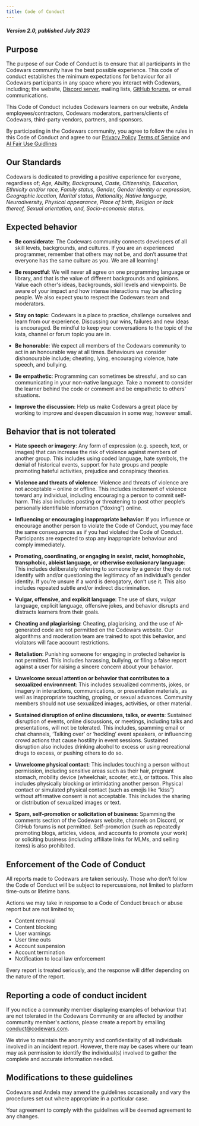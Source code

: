 ```yaml
---
title: Code of Conduct
---
```


##### Version 2.0, published July 2023

## Purpose
The purpose of our Code of Conduct is to ensure that all participants in the Codewars community have the best possible experience. This code of conduct establishes the minimum expectations for behaviour for all Codewars participants in any space where you interact with Codewars, including; the website, [Discord server](https://discord.gg/7U9t33jrgG), mailing lists, [GitHub forums](https://github.com/codewars/codewars.com/discussions), or email communications. 

This Code of Conduct includes Codewars learners on our website, Andela employees/contractors, Codewars moderators, partners/clients of Codewars, third-party vendors, partners, and sponsors.

By participating in the Codewars community, you agree to follow the rules in this Code of Conduct and agree to our [Privacy Policy](https://www.codewars.com/about/privacy)  [Terms of Service](https://www.codewars.com/about/terms-of-service) and [AI Fair Use Guidlines](https://sites.google.com/andela.com/codewars-ai-guidelines/home)

## Our Standards 
Codewars is dedicated to providing a positive experience for everyone, regardless of; _Age, Ability, Background, Caste, Citizenship, Education, Ethnicity and/or race, Family status, Gender, Gender identity or expression, Geographic location, Marital status, Nationality, Native language, Neurodiversity, Physical appearance, Place of birth, Religion or lack thereof, Sexual orientation, and, Socio-economic status._

## Expected behavior 

- **Be considerate**:
The Codewars community connects developers of all skill levels, backgrounds, and cultures. If you are an experienced programmer, remember that others may not be, and don’t assume that everyone has the same culture as you. We are all learning! 

- **Be respectful**:
We will never all agree on one programming language or library, and that is the value of different backgrounds and opinions. Value each other's ideas, backgrounds, skill levels and viewpoints. Be aware of your impact and how intense interactions may be affecting people. We also expect you to respect the Codewars team and moderators.

- **Stay on topic**:
Codewars is a place to practice, challenge ourselves and learn from our experience. Discussing our wins, failures and new ideas is encouraged. Be mindful to keep your conversations to the topic of the kata, channel or forum topic you are in.

- **Be honorable**:
We expect all members of the Codewars community to act in an honourable way at all times. Behaviours we consider dishonourable include; cheating, lying, encouraging violence, hate speech, and bullying.

- **Be empathetic**:
Programming can sometimes be stressful, and so can communicating in your non-native language. Take a moment to consider the learner behind the code or comment and be empathetic to others' situations.

- **Improve the discussion**:
Help us make Codewars a great place by working to improve and deepen discussion in some way, however small.


## Behavior that is not tolerated 

- **Hate speech or imagery**:
Any form of expression (e.g. speech, text, or images) that can increase the risk of violence against members of another group. This includes using coded language, hate symbols, the denial of historical events, support for hate groups and people promoting hateful activities, prejudice and conspiracy theories.


- **Violence and threats of violence**:
Violence and threats of violence are not acceptable – online or offline. This includes incitement of violence toward any individual, including encouraging a person to commit self-harm. This also includes posting or threatening to post other people’s personally identifiable information (“doxing”) online. 


- **Influencing or encouraging inappropriate behavior**:
If you influence or encourage another person to violate the Code of Conduct, you may face the same consequences as if you had violated the Code of Conduct. Participants are expected to stop any inappropriate behaviour and comply immediately.


- **Promoting, coordinating, or engaging in sexist, racist, homophobic, transphobic, ableist language, or otherwise exclusionary language**:
This includes deliberately referring to someone by a gender they do not identify with and/or questioning the legitimacy of an individual’s gender identity. If you’re unsure if a word is derogatory, don’t use it. This also includes repeated subtle and/or indirect discrimination.


- **Vulgar, offensive, and explicit language**:
The use of slurs, vulgar language, explicit language, offensive jokes, and behavior disrupts and distracts learners from their goals. 


- **Cheating and plagiarising**:
Cheating, plagiarising, and the use of AI-generated code are not permitted on the Codewars website. Our algorithms and moderation team are trained to spot this behavior, and violators will face account restrictions.


- **Retaliation**:
Punishing someone for engaging in protected behavior is not permitted. This includes harassing, bullying, or filing a false report against a user for raising a sincere concern about your behavior.


- **Unwelcome sexual attention or behavior that contributes to a sexualized environment**:
This includes sexualized comments, jokes, or imagery in interactions, communications, or presentation materials, as well as inappropriate touching, groping, or sexual advances. Community members should not use sexualized images, activities, or other material. 


- **Sustained disruption of online discussions, talks, or events**:
Sustained disruption of events, online discussions, or meetings, including talks and presentations, will not be tolerated. This includes, spamming email or chat channels, ‘Talking over’ or ‘heckling’ event speakers, or influencing crowd actions that cause hostility in event sessions. Sustained disruption also includes drinking alcohol to excess or using recreational drugs to excess, or pushing others to do so.


- **Unwelcome physical contact**:
This includes touching a person without permission, including sensitive areas such as their hair, pregnant stomach, mobility device (wheelchair, scooter, etc.), or tattoos. This also includes physically blocking or intimidating another person. Physical contact or simulated physical contact (such as emojis like “kiss”) without affirmative consent is not acceptable. This includes the sharing or distribution of sexualized images or text.


- **Spam, self-promotion or solicitation of business**: 
Spamming the comments section of the Codewars website, channels on Discord, or GitHub forums is not permitted. Self-promotion (such as repeatedly promoting blogs, articles, videos, and accounts to promote your work) or soliciting business (including affiliate links for MLMs, and selling items) is also prohibited.



## Enforcement of the Code of Conduct
All reports made to Codewars are taken seriously. Those who don’t follow the Code of Conduct will be subject to repercussions, not limited to platform time-outs or lifetime bans.

Actions we may take in response to a Code of Conduct breach or abuse report but are not limited to; 

* Content removal
* Content blocking
* User warnings
* User time outs
* Account suspension 
* Account termination
* Notification to local law enforcement

Every report is treated seriously, and the response will differ depending on the nature of the report.

## Reporting a code of conduct incident 
If you notice a community member displaying examples of behaviour that are not tolerated in the Codewars Community or are affected by another community member's actions, please create a report by emailing conduct@codewars.com. 

We strive to maintain the anonymity and confidentiality of all individuals involved in an incident report. However, there may be cases where our team may ask permission to identify the individual(s) involved to gather the complete and accurate information needed. 

## Modifications to these guidelines 
Codewars and Andela may amend the guidelines occasionally and vary the procedures set out where appropriate in a particular case.

Your agreement to comply with the guidelines will be deemed agreement to any changes. 
